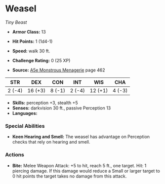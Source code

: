 # Weasel

*Tiny* *Beast*

- **Armor Class:** 13
- **Hit Points:** 1 (1d4-1)
- **Speed:** walk 30 ft.

- **Challenge Rating:** 0 (25 XP)
- **Source:** [A5e Monstrous Menagerie](https://enpublishingrpg.com/products/level-up-monstrous-menagerie-a5e) page 462

| STR | DEX | CON | INT | WIS | CHA |
| --- | --- | --- | --- | --- | --- |
| 2 (-4) | 16 (+3) | 8 (-1) | 2 (-4) | 12 (+1) | 4 (-3) |

- **Skills:** perception +3, stealth +5
- **Senses:** darkvision 30 ft., passive Perception 13
- **Languages:** 

### Special Abilities

- **Keen Hearing and Smell:** The weasel has advantage on Perception checks that rely on hearing and smell.

### Actions

- **Bite:** Melee Weapon Attack: +5 to hit, reach 5 ft., one target. Hit: 1 piercing damage. If this damage would reduce a Small or larger target to 0 hit points  the target takes no damage from this attack.


